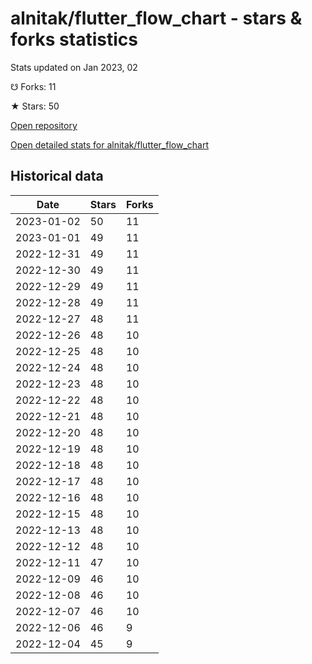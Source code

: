# alnitak/flutter_flow_chart - stars & forks statistics

Stats updated on Jan 2023, 02

☋ Forks: 11

★ Stars: 50

[Open repository](https://github.com/alnitak/flutter_flow_chart)

[Open detailed stats for alnitak/flutter_flow_chart](https://reviewgithub.com/rep/alnitak/flutter_flow_chart)

## Historical data
| Date | Stars | Forks |
|------|-------|-------|
| 2023-01-02 | 50 | 11 | 
| 2023-01-01 | 49 | 11 | 
| 2022-12-31 | 49 | 11 | 
| 2022-12-30 | 49 | 11 | 
| 2022-12-29 | 49 | 11 | 
| 2022-12-28 | 49 | 11 | 
| 2022-12-27 | 48 | 11 | 
| 2022-12-26 | 48 | 10 | 
| 2022-12-25 | 48 | 10 | 
| 2022-12-24 | 48 | 10 | 
| 2022-12-23 | 48 | 10 | 
| 2022-12-22 | 48 | 10 | 
| 2022-12-21 | 48 | 10 | 
| 2022-12-20 | 48 | 10 | 
| 2022-12-19 | 48 | 10 | 
| 2022-12-18 | 48 | 10 | 
| 2022-12-17 | 48 | 10 | 
| 2022-12-16 | 48 | 10 | 
| 2022-12-15 | 48 | 10 | 
| 2022-12-13 | 48 | 10 | 
| 2022-12-12 | 48 | 10 | 
| 2022-12-11 | 47 | 10 | 
| 2022-12-09 | 46 | 10 | 
| 2022-12-08 | 46 | 10 | 
| 2022-12-07 | 46 | 10 | 
| 2022-12-06 | 46 | 9 | 
| 2022-12-04 | 45 | 9 | 

